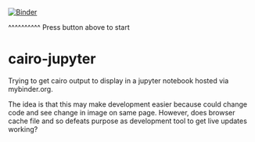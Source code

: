 [![Binder](http://mybinder.org/badge.svg)](http://mybinder.org/repo/fomightez/cairo-jupyter)

^^^^^^^^^^
Press button above to start

# cairo-jupyter

Trying to get cairo output to display in a jupyter notebook hosted via mybinder.org.

The idea is that this may make development easier because could change code and see change in image on same page. However, does browser cache file and so defeats purpose as development tool to get live updates working?
